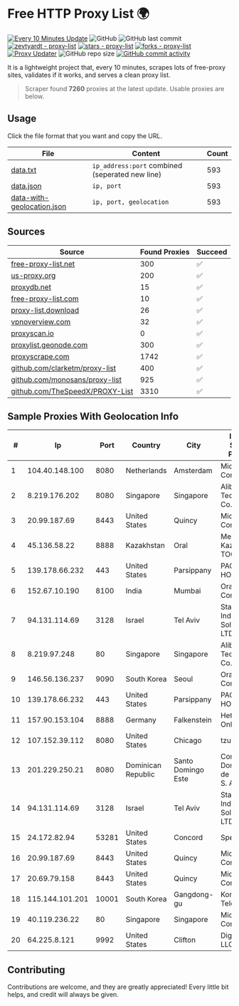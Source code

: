 
# Free HTTP Proxy List 🌍

[![Every 10 Minutes Update](https://github.com/mertguvencli/http-proxy-list/actions/workflows/main.yml/badge.svg?branch=main)](https://github.com/mertguvencli/http-proxy-list/actions/workflows/main.yml)
![GitHub](https://img.shields.io/github/license/mertguvencli/http-proxy-list)
![GitHub last commit](https://img.shields.io/github/last-commit/mertguvencli/http-proxy-list)
[![zevtyardt - proxy-list](https://img.shields.io/static/v1?label=zevtyardt&message=proxy-list&color=blue&logo=github)](https://github.com/zevtyardt/proxy-list "Go to GitHub repo")
[![stars - proxy-list](https://img.shields.io/github/stars/zevtyardt/proxy-list?style=social)](https://github.com/zevtyardt/proxy-list)
[![forks - proxy-list](https://img.shields.io/github/forks/zevtyardt/proxy-list?style=social)](https://github.com/zevtyardt/proxy-list)
[![Proxy Updater](https://github.com/zevtyardt/proxy-list/workflows/Proxy%20Updater/badge.svg)](https://github.com/zevtyardt/proxy-list/actions?query=workflow:"Proxy+Updater")
![GitHub repo size](https://img.shields.io/github/repo-size/zevtyardt/proxy-list)
[![GitHub commit activity](https://img.shields.io/github/commit-activity/m/zevtyardt/proxy-list?logo=commits)](https://github.com/zevtyardt/proxy-list/commits/main)

It is a lightweight project that, every 10 minutes, scrapes lots of free-proxy sites, validates if it works, and serves a clean proxy list.

> Scraper found **7260** proxies at the latest update. Usable proxies are below.

## Usage

Click the file format that you want and copy the URL.

|File|Content|Count|
|----|-------|-----|
|[data.txt](https://raw.githubusercontent.com/mertguvencli/http-proxy-list/main/proxy-list/data.txt)|`ip_address:port` combined (seperated new line)|593|
|[data.json](https://raw.githubusercontent.com/mertguvencli/http-proxy-list/main/proxy-list/data.json)|`ip, port`|593|
|[data-with-geolocation.json](https://raw.githubusercontent.com/mertguvencli/http-proxy-list/main/proxy-list/data-with-geolocation.json)|`ip, port, geolocation`|593|

## Sources

|Source|Found Proxies|Succeed|
|------|-------------|-------|
|[free-proxy-list.net](https://free-proxy-list.net)|300|✅|
|[us-proxy.org](https://www.us-proxy.org)|200|✅|
|[proxydb.net](http://proxydb.net)|15|✅|
|[free-proxy-list.com](https://free-proxy-list.com/?page=&port=&type%5B%5D=http&type%5B%5D=https&up_time=0&search=Search)|10|✅|
|[proxy-list.download](https://www.proxy-list.download/HTTP)|26|✅|
|[vpnoverview.com](https://vpnoverview.com/privacy/anonymous-browsing/free-proxy-servers)|32|✅|
|[proxyscan.io](https://www.proxyscan.io)|0|✅|
|[proxylist.geonode.com](https://proxylist.geonode.com/api/proxy-list?limit=300&page=1&sort_by=lastChecked&sort_type=desc&protocols=http,https)|300|✅|
|[proxyscrape.com](https://api.proxyscrape.com/v2/?request=displayproxies&protocol=http&timeout=10000&country=all&ssl=all&anonymity=all)|1742|✅|
|[github.com/clarketm/proxy-list](https://raw.githubusercontent.com/clarketm/proxy-list/master/proxy-list-raw.txt)|400|✅|
|[github.com/monosans/proxy-list](https://raw.githubusercontent.com/monosans/proxy-list/main/proxies/http.txt)|925|✅|
|[github.com/TheSpeedX/PROXY-List](https://raw.githubusercontent.com/TheSpeedX/PROXY-List/master/http.txt)|3310|✅|


## Sample Proxies With Geolocation Info

|#|Ip|Port|Country|City|Internet Service Provider|
|-|--|----|-------|----|-------------------------|
|1|104.40.148.100|8080|Netherlands|Amsterdam|Microsoft Corporation|
|2|8.219.176.202|8080|Singapore|Singapore|Alibaba (US) Technology Co., Ltd.|
|3|20.99.187.69|8443|United States|Quincy|Microsoft Corporation|
|4|45.136.58.22|8888|Kazakhstan|Oral|Megahost Kazakhstan TOO|
|5|139.178.66.232|443|United States|Parsippany|PACKET-HOST|
|6|152.67.10.190|8100|India|Mumbai|Oracle Corporation|
|7|94.131.114.69|3128|Israel|Tel Aviv|Stark Industries Solutions LTD|
|8|8.219.97.248|80|Singapore|Singapore|Alibaba (US) Technology Co., Ltd.|
|9|146.56.136.237|9090|South Korea|Seoul|Oracle Corporation|
|10|139.178.66.232|443|United States|Parsippany|PACKET-HOST|
|11|157.90.153.104|8888|Germany|Falkenstein|Hetzner Online GmbH|
|12|107.152.39.112|8080|United States|Chicago|tzulo, inc.|
|13|201.229.250.21|8080|Dominican Republic|Santo Domingo Este|Compañía Dominicana de Teléfonos S. A.|
|14|94.131.114.69|3128|Israel|Tel Aviv|Stark Industries Solutions LTD|
|15|24.172.82.94|53281|United States|Concord|Spectrum|
|16|20.99.187.69|8443|United States|Quincy|Microsoft Corporation|
|17|20.69.79.158|8443|United States|Quincy|Microsoft Corporation|
|18|115.144.101.201|10001|South Korea|Gangdong-gu|Korea Telecom|
|19|40.119.236.22|80|Singapore|Singapore|Microsoft Corporation|
|20|64.225.8.121|9992|United States|Clifton|DigitalOcean, LLC|



## Contributing

Contributions are welcome, and they are greatly appreciated! Every
little bit helps, and credit will always be given.


